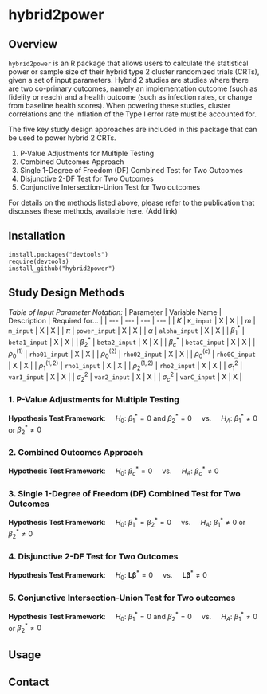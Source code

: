 # hybrid2power

## Overview

`hybrid2power` is an R package that allows users to calculate the statistical power or sample size of their hybrid type 2 cluster randomized trials (CRTs), given a set of input parameters. Hybrid 2 studies are studies where there are two co-primary outcomes, namely an implementation outcome (such as fidelity or reach) and a health outcome (such as infection rates, or change from baseline health scores). When powering these studies, cluster correlations and the inflation of the Type I error rate must be accounted for.

The five key study design approaches are included in this package that can be used to power hybrid 2 CRTs. 
1. P-Value Adjustments for Multiple Testing
2. Combined Outcomes Approach
3. Single 1-Degree of Freedom (DF) Combined Test for Two Outcomes
4. Disjunctive 2-DF Test for Two Outcomes
5. Conjunctive Intersection-Union Test for Two outcomes

 For details on the methods listed above, please refer to the publication that discusses these methods, available here. (Add link)

## Installation

```
install.packages("devtools")
require(devtools)
install_github("hybrid2power")
```

## Study Design Methods

_Table of Input Parameter Notation:_
| Parameter | Variable Name | Description | Required for... | 
| ---               | ---           | --- | --- |
| $K$               | `K_input`     | X | X |
| $m$               | `m_input`     | X | X |
| $\pi$             | `power_input` | X | X |
| $\alpha$          | `alpha_input` | X | X |
| $\beta_1^*$       | `beta1_input` | X | X |
| $\beta_2^*$       | `beta2_input` | X | X |
| $\beta_c^*$       | `betaC_input` | X | X |
| $\rho_0^{(1)}$    | `rho01_input` | X | X |
| $\rho_0^{(2)}$    | `rho02_input` | X | X |
| $\rho_0^{(c)}$    | `rho0C_input` | X | X |
| $\rho_1^{(1,2)}$  | `rho1_input`  | X | X |
| $\rho_2^{(1,2)}$  | `rho2_input`  | X | X |
| $\sigma_1^2$      | `var1_input`  | X | X |
| $\sigma_2^2$      | `var2_input`  | X | X |
| $\sigma_c^2$      | `varC_input`  | X | X |

### 1. P-Value Adjustments for Multiple Testing

**Hypothesis Test Framework**:  &nbsp;  &nbsp; $H_0$: $\beta_1^* = 0$ and $\beta_2^* = 0$  &nbsp;  &nbsp; vs.  &nbsp;  &nbsp;  $H_A$: $\beta_1^* \neq 0$ or $\beta_2^* \neq 0$

### 2. Combined Outcomes Approach

**Hypothesis Test Framework**:  &nbsp;  &nbsp; $H_0$: $\beta_c^* = 0$  &nbsp;  &nbsp; vs.  &nbsp;  &nbsp;  $H_A$: $\beta_c^* \neq 0$

### 3. Single 1-Degree of Freedom (DF) Combined Test for Two Outcomes

**Hypothesis Test Framework**:  &nbsp;  &nbsp; $H_0$: $\beta_1^* = \beta_2^* = 0$  &nbsp;  &nbsp; vs.  &nbsp;  &nbsp;  $H_A$: $\beta_1^* \neq 0$ or $\beta_2^* \neq 0$

### 4. Disjunctive 2-DF Test for Two Outcomes

**Hypothesis Test Framework**:  &nbsp;  &nbsp; $H_0$: $\boldsymbol{L} \boldsymbol{\beta}^* = 0$ &nbsp;  &nbsp; vs.  &nbsp;  &nbsp;  $\boldsymbol{L} \boldsymbol{\beta}^* \neq 0$

### 5. Conjunctive Intersection-Union Test for Two outcomes

**Hypothesis Test Framework**:  &nbsp;  &nbsp; $H_0$: $\beta_1^* = 0$ and $\beta_2^* = 0$  &nbsp;  &nbsp; vs.  &nbsp;  &nbsp;  $H_A$: $\beta_1^* \neq 0$ or $\beta_2^* \neq 0$


## Usage 

## Contact
